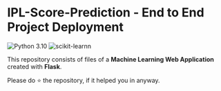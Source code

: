 # IPL-Score-Prediction - End to End Project Deployment

![Python 3.10](https://img.shields.io/badge/Python-3.10-brightgreen.svg) ![scikit-learnn](https://img.shields.io/badge/Library-Scikit_Learn-orange.svg)

This repository consists of files of a __Machine Learning Web Application__ created with __Flask__.

Please do ⭐ the repository, if it helped you in anyway.
